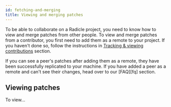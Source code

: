 ```yaml
---
id: fetching-and-merging
title: Viewing and merging patches
---
```


To be able to collaborate on a Radicle project, you need to know how to view and
merge patches from other people. To view and merge patches from a contributor,
you first need to add them as a remote to your project. If you haven't done so,
follow the instructions in [Tracking & viewing contributions][tv] section.

If you can see a peer's patches after adding them as a remote, they have been
successfully replicated to your machine. If you have added a peer as a remote
and can't see their changes, head over to our [FAQ][fq] section.

## Viewing patches

To view...


[tv]: using-radicle/tracking-and-viewing.md
